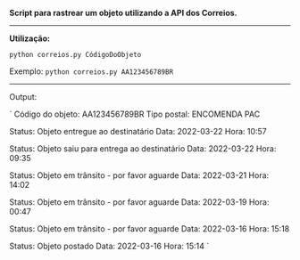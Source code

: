 **Script para rastrear um objeto utilizando a API dos Correios.**

---

**Utilização:**

`python correios.py CódigoDoObjeto`

Exemplo: `python correios.py AA123456789BR`

---

Output:

`
Código do objeto: AA123456789BR
Tipo postal: ENCOMENDA PAC

Status: Objeto entregue ao destinatário
Data: 2022-03-22
Hora: 10:57

Status: Objeto saiu para entrega ao destinatário
Data: 2022-03-22
Hora: 09:35

Status: Objeto em trânsito - por favor aguarde
Data: 2022-03-21
Hora: 14:02

Status: Objeto em trânsito - por favor aguarde
Data: 2022-03-19
Hora: 00:47

Status: Objeto em trânsito - por favor aguarde
Data: 2022-03-16
Hora: 15:18

Status: Objeto postado
Data: 2022-03-16
Hora: 15:14
`
